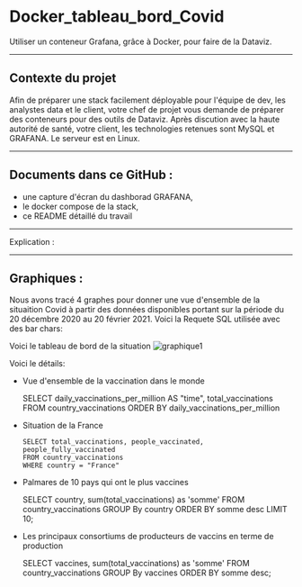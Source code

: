 # Docker_tableau_bord_Covid
Utiliser un conteneur Grafana, grâce à Docker, pour faire de la Dataviz.

**************************************************************************************************************
## Contexte du projet
Afin de préparer une stack facilement déployable pour l'équipe de dev, les analystes data et le client, votre chef de projet vous demande de préparer des conteneurs pour des outils de Dataviz. Après discution avec la haute autorité de santé, votre client, les technologies retenues sont MySQL et GRAFANA. Le serveur est en Linux.


**************************************************************************************************************
## Documents dans ce GitHub :
- une capture d'écran du dashborad GRAFANA,
- le docker compose de la stack,
- ce README détaillé du travail


**************************************************************************************************************
Explication :






**************************************************************************************************************
## Graphiques :
Nous avons tracé 4 graphes pour donner une vue d'ensemble de la situaition Covid à partir des données disponibles portant sur la période du 20 décembre 2020 au 20 février 2021.  Voici la Requete SQL utilisée avec des bar chars:

Voici le tableau de bord de la situation
      ![graphique1](https://github.com/MainaLD/Docker_tableau_bord_Covid/blob/main/grafana01.JPG)

Voici le détails:
- Vue d'ensemble de la vaccination dans le monde

     SELECT daily_vaccinations_per_million AS "time", total_vaccinations
      FROM country_vaccinations
      ORDER BY daily_vaccinations_per_million
- Situation de la France

      SELECT total_vaccinations, people_vaccinated, people_fully_vaccinated
      FROM country_vaccinations
      WHERE country = "France"
 - Palmares de 10 pays qui ont le plus vaccines

      SELECT country, sum(total_vaccinations) as 'somme'
      FROM country_vaccinations
      GROUP By country
      ORDER BY somme desc
      LIMIT 10; 
 - Les principaux consortiums de producteurs de vaccins en terme de production
 
      SELECT vaccines, sum(total_vaccinations) as 'somme'
      FROM country_vaccinations
      GROUP By vaccines
      ORDER BY somme desc;








